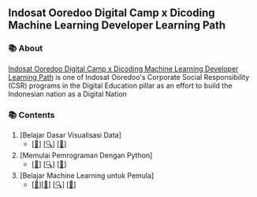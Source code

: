 ## Indosat Ooredoo Digital Camp x Dicoding Machine Learning Developer Learning Path

### 📚 About
[Indosat Ooredoo Digital Camp x Dicoding Machine Learning Developer Learning Path](https://www.dicoding.com/learningpaths/30) is one of Indosat Ooredoo's Corporate Social Responsibility (CSR) programs in the Digital Education pillar as an effort to build the Indonesian nation as a Digital Nation

### 📚 Contents

1. [Belajar Dasar Visualisasi Data]
    - [[📂]()] [[🔍](https://www.dicoding.com/academies/177/tutorials)] [[📃](https://www.dicoding.com/certificates/ERZR5DGOWPYV)]
2. [Memulai Pemrograman Dengan Python]
    - [[📂]()] [[🔍](https://www.dicoding.com/academies/86/tutorials)] [[📃](https://www.dicoding.com/certificates/QLZ98GDWEX5D)]
3. [Belajar Machine Learning untuk Pemula]
    - [[📂](https://github.com/RaharditoDio/IDCamp-Machine-Learning-Developer-Learning-Path/blob/main/Latihan%20Modul%203.ipynb)][[📂](https://github.com/RaharditoDio/IDCamp-Machine-Learning-Developer-Learning-Path/blob/main/Proyek_Akhir_Modul_3.ipynb)] [[🔍](https://www.dicoding.com/academies/184/tutorials)] [[📃](https://www.dicoding.com/certificates/1RXYYONG1XVM)]
